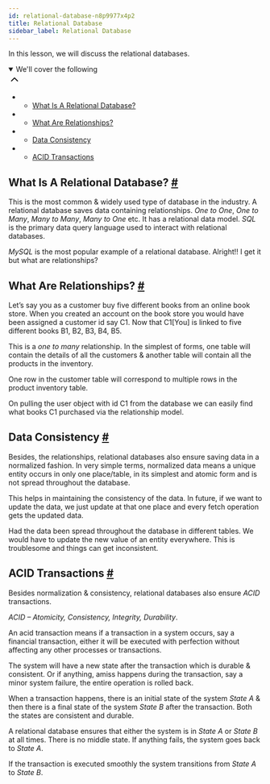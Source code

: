 ```yaml
---
id: relational-database-n8p9977x4p2
title: Relational Database
sidebar_label: Relational Database
---
```


<div class="PageSummary__TopLeft-sc-19qsvz4-36 fwauBw"><p class="PageSummary__Description-sc-19qsvz4-13 cPWwbw">In this lesson, we will discuss the relational databases.</p><div class="PageSummary__Toc-sc-19qsvz4-39 gUDsJM"><details open="" class="styles__PageTOCStyled-rf9d2l-0 jgnDfg"><summary role="button" tabindex="0" class="styles__HeadingWrap-rf9d2l-1 jpKLlP">We'll cover the following<div rotate="0" color="black" size="24" display="inline-flex" name="icon-button" class="styles__IconButton-sc-12pjl04-0 bLjBRS"><svg xmlns="http://www.w3.org/2000/svg" width="24" height="24" viewBox="0 0 24 24" fill="none" stroke="currentColor" stroke-width="2" stroke-linecap="round" stroke-linejoin="round"><polyline points="18 15 12 9 6 15"></polyline></svg></div></summary><div class="markdown-container-div"><div class="markdownViewer Markdown__Viewer-sc-7qtuee-1 dZltoR" role="none"><ul>
<li>
<ul>
<li><a href="#what-is-a-relational-database">What Is A Relational Database?</a></li>
</ul>
</li>
<li>
<ul>
<li><a href="#what-are-relationships">What Are Relationships?</a></li>
</ul>
</li>
<li>
<ul>
<li><a href="#data-consistency">Data Consistency</a></li>
</ul>
</li>
<li>
<ul>
<li><a href="#acid-transactions">ACID Transactions</a></li>
</ul>
</li>
</ul>
</div></div></details></div></div><div class="styles__ViewerComponentViewStyled-sc-1xosrua-0 cvzEyH"><div><div><div><div><div class=""><div class=""><div class="markdown-container-div"><div class="markdownViewer Markdown__Viewer-sc-7qtuee-1 zJKNA" role="none"><h2 id="what-is-a-relational-database" data-id="885ad3acb327e51d188aeab49cbf45c8">What Is A Relational Database? <a class="markdownIt-Anchor" href="#what-is-a-relational-database"><span class="anchor-link">#</span></a></h2>
<p data-id="46486d31cdaead00747089485badc4d2">This is the most common &amp; widely used type of database in the industry. A relational database saves data containing relationships. <em>One to One</em>, <em>One to Many</em>, <em>Many to Many</em>, <em>Many to One</em> etc. It has a relational data model. <em>SQL</em> is the primary data query language used to interact with relational databases.</p>
<p data-id="65d27b925b1f7567aae51b1729c8acbf"><em>MySQL</em> is the most popular example of a relational database. Alright!! I get it but what are relationships?</p>
</div></div></div></div></div></div></div></div></div><div class="styles__ViewerComponentViewStyled-sc-1xosrua-0 cvzEyH"><div><div><div><div><div class=""><div class=""><div class="markdown-container-div"><div class="markdownViewer Markdown__Viewer-sc-7qtuee-1 zJKNA" role="none"><h2 id="what-are-relationships" data-id="60b80d60e4b405005d6784db3d95391d">What Are Relationships? <a class="markdownIt-Anchor" href="#what-are-relationships"><span class="anchor-link">#</span></a></h2>
<p data-id="bfc2fc637667911dde0ba36467c28faa">Let’s say you as a customer buy five different books from an online book store. When you created an account on the book store you would have been assigned a customer id say C1. Now that C1[You] is linked to five different books B1, B2, B3, B4, B5.</p>
<p data-id="4542336ca2e95304bc4bcc9ce32068d3">This is a <em>one to many</em> relationship. In the simplest of forms, one table will contain the details of all the customers &amp; another table will contain all the products in the inventory.</p>
<p data-id="8484c343d986813602e1978a578a96e1">One row in the customer table will correspond to multiple rows in the product inventory table.</p>
<p data-id="8b8765cf7ff7de2fe052305b6f97744c">On pulling the user object with id C1 from the database we can easily find what books C1 purchased via the relationship model.</p>
</div></div></div></div></div></div></div></div></div><div class="styles__ViewerComponentViewStyled-sc-1xosrua-0 cvzEyH"><div><div><div><div><div class=""><div class=""><div class="markdown-container-div"><div class="markdownViewer Markdown__Viewer-sc-7qtuee-1 zJKNA" role="none"><h2 id="data-consistency" data-id="f288b7f4b8fccc8ed63ae4435322ab22">Data Consistency <a class="markdownIt-Anchor" href="#data-consistency"><span class="anchor-link">#</span></a></h2>
<p data-id="d28b600570de0a9eee2608feed28e0e4">Besides, the relationships, relational databases also ensure saving data in a normalized fashion.
In very simple terms, normalized data means a unique entity occurs in only one place/table, in its simplest and atomic form and is not spread throughout the database.</p>
<p data-id="b33c4936665592d121146303043cee47">This helps in maintaining the consistency of the data. In future, if we want to update the data, we just update at that one place and every fetch operation gets the updated data.</p>
<p data-id="dfe74ce79235a3ea6d2180c8f48de608">Had the data been spread throughout the database in different tables. We would have to update the new value of an entity everywhere. This is troublesome and things can get inconsistent.</p>
</div></div></div></div></div></div></div></div></div><div class="styles__ViewerComponentViewStyled-sc-1xosrua-0 cvzEyH"><div><div><div><div><div class=""><div class=""><div class="markdown-container-div"><div class="markdownViewer Markdown__Viewer-sc-7qtuee-1 zJKNA" role="none"><h2 id="acid-transactions" data-id="8494fa422bca22f56059df808a69030f">ACID Transactions <a class="markdownIt-Anchor" href="#acid-transactions"><span class="anchor-link">#</span></a></h2>
<p data-id="445e3c6358c377d56b672c7f70bf2c93">Besides normalization &amp; consistency, relational databases also ensure <em>ACID</em> transactions.</p>
<p data-id="3ca7b4a65dd74b0b73d97f195e573d3c"><em>ACID – Atomicity, Consistency, Integrity, Durability</em>.</p>
<p data-id="0052763ce8ed24bb33dd32fb33cb1bd1">An acid transaction means if a transaction in a system occurs, say a financial transaction, either it will be executed with perfection without affecting any other processes or transactions.</p>
<p data-id="c414c333720400b3180cfb5345dfbd64">The system will have a new state after the transaction which is durable &amp; consistent. Or if anything, amiss happens during the transaction, say a minor system failure, the entire operation is rolled back.</p>
<p data-id="360eb6a8b881191d42ba9e58c85e6c2e">When a transaction happens, there is an initial state of the system <em>State A</em> &amp; then there is a final state of the system <em>State B</em> after the transaction. Both the states are consistent and durable.</p>
<p data-id="cdc90912e9df98e5b222a75bf3758684">A relational database ensures that either the system is in <em>State A</em> or <em>State B</em> at all times. There is no middle state. If anything fails, the system goes back to <em>State A</em>.</p>
<p data-id="941409163a4bc14caec48b2fb0ebb021">If the transaction is executed smoothly the system transitions from <em>State A</em> to <em>State B</em>.</p>
</div></div></div></div></div></div></div></div></div>